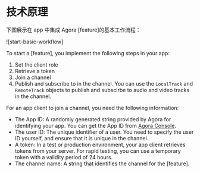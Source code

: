 # 技术原理

下图展示在 app 中集成 Agora [feature]的基本工作流程：

![start-basic-workflow]

To start a [feature], you implement the following steps in your app:

<ol>
<li props="live">Set the client role</li>
<li>Retrieve a token</li>
<li>Join a channel</li>
<li>Publish and subscribe to <ph keyref="media-type"></ph> in the channel. <ph props="web">You can use the <code>LocalTrack</code> and <code>RemoteTrack</code> objects to publish and subscirbe to audio and video tracks in the channel.</ph></li>
</ol>

For an app client to join a channel, you need the following information:

-   The App ID: A randomly generated string provided by Agora for identifying your app. You can get the App ID from [Agora Console](https://console.agora.io/).
-   The user ID: The unique identifier of a user. You need to specify the user ID yourself, and ensure that it is unique in the channel.
-   A token: In a test or production environment, your app client retrieves tokens from your server. For rapid testing, you can use a temporary token with a validity period of 24 hours.
-   The channel name: A string that identifies the channel for the [feature].
